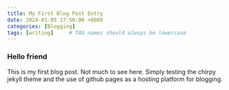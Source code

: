 ```yaml
---
title: My First Blog Post Entry
date: 2024-01-05 17:50:00 +0800
categories: [Blogging]
tags: [writing]     # TAG names should always be lowercase
---
```


### Hello friend
This is my first blog post. Not much to see here. Simply testing the chirpy jekyll theme and the use of github pages as a hosting platform for blogging.
